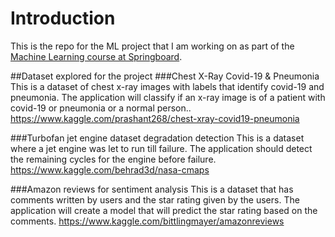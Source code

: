 # Introduction
This is the repo for the ML project that I am working on as part of the [Machine Learning course at Springboard](https://www.springboard.com/courses/ai-machine-learning-career-track).

##Dataset explored for the project
###Chest X-Ray Covid-19 & Pneumonia
This is a dataset of chest x-ray images with labels that identify covid-19 and pneumonia. The application will classify if an x-ray image is of a patient with covid-19 or pneumonia or a normal person.. 
https://www.kaggle.com/prashant268/chest-xray-covid19-pneumonia

###Turbofan jet engine dataset degradation detection
This is a dataset where a jet engine was let to run till failure. The application should detect the remaining cycles for the engine before failure.
https://www.kaggle.com/behrad3d/nasa-cmaps

###Amazon reviews for sentiment analysis
This is a dataset that has comments written by users and the star rating given by the users. The application will create a model that will predict the star rating based on the comments.
https://www.kaggle.com/bittlingmayer/amazonreviews 


